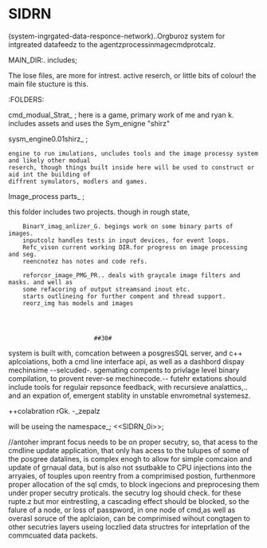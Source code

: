 # SIDRN
 (system-ingrgated-data-responce-network)..Orgburoz system for intgreated datafeedz to the agentzprocessinmagecmdprotcalz.

MAIN_DIR:.
includes;

The lose files, are more for intrest. active reserch, or little bits of colour! the main file stucture is this.


:FOLDERS: 

cmd_modual_Strat_ ;
	here is a game, primary work of me and ryan k. includes assets and uses the Sym_enigne "shirz"

sysm_engine0.01shirz_ ;

	engine to run imulations, uncludes tools and the image processy system and likely other modual 
	reserch, though things built inside here will be used to construct or aid int the building of
	diffrent symulators, modlers and games.


Image_process parts_ ; 

this folder includes two projects. though in rough state,

		BinarY_imag_anlizer_G. begings work on some binary parts of images.
		inputcolz handles tests in input devices, for event loops.
		Refc_vison current working DIR.for progress on image processing and seg.
		reencnotez has notes and code refs.

		reforcor_image_PMG_PR.. deals with graycale image filters and masks. and well as 
		some refacoring of output streamsand inout etc. 
		starts outlineing for further compent and thread support.
		reorz_img has models and images




							##30#
system is built with, comcation between a posgresSQL server, and c++ aplcoiations, both a cmd line interface api, as well as a dashbord dispay mechinsime --selcuded-. sgemating compents to privlage level binary compilation, to provent rever-se mechinecode.-- futehr extations should include tools for regulair repsonce feedback, with recursieve analattics,.. and an expation of, emergent stablity in unstable envrometnal systemesz. 

++colabration rGk. 
-_zepalz

will be useing the namespace_; <<SIDRN_0i>>;


//antoher imprant focus needs to be on proper secutry, so, that acess to the cmdline update application, that only has acess to the tulupes of some of the posgree datalines, is complex enogh to allow for simple comcaion and update of grnaual data, but is also not ssutbakle to CPU injections into the arryaies, of touples upon reentry from a comprimised postion, furthenmore proper allocation of the sql cmds, to block ingecions and preprocesing them under proper secutry proticals. 
the secutry log should check. for these rupte.z but mor eintrestling, a cascading effect should be blocked, so the falure of a node, or loss of passpword, in one node of cmd,as well as overasl soruce of the aplciaion, can be comprimised wihout congtagen to other secutries layers useing loczlied data structres for inteprlation of the commcuated data packets.

